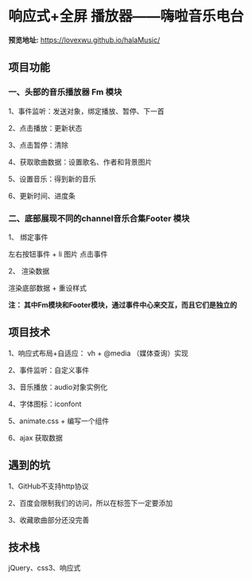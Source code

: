 # 响应式+全屏 播放器——嗨啦音乐电台

**预览地址:** https://lovexwu.github.io/halaMusic/

## 项目功能

### 一、头部的音乐播放器 Fm 模块

1、事件监听：发送对象，绑定播放、暂停、下一首  

2、点击播放：更新状态

3、点击暂停：清除

4、获取歌曲数据：设置歌名、作者和背景图片  

5、设置音乐：得到新的音乐  

6、更新时间、进度条


### 二、底部展现不同的channel音乐合集Footer 模块

1、 绑定事件  

   左右按钮事件 + li 图片 点击事件  

2、 渲染数据  

   渲染底部数据 + 重设样式  


**注： 其中Fm模块和Footer模块，通过事件中心来交互，而且它们是独立的**

## 项目技术
1、响应式布局+自适应： vh +  @media （媒体查询）实现  

2、事件监听：自定义事件  

3、音乐播放：audio对象实例化  

4、字体图标：iconfont  

5、animate.css + 编写一个组件  

6、ajax 获取数据  


## 遇到的坑
1、GitHub不支持http协议  

2、百度会限制我们的访问，所以在<head>标签下一定要添加<meta name = "referrer" content = "never">  

3、收藏歌曲部分还没完善  


## 技术栈
jQuery、css3、响应式